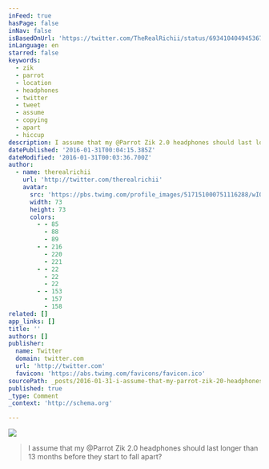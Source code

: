 ```yaml
---
inFeed: true
hasPage: false
inNav: false
isBasedOnUrl: 'https://twitter.com/TheRealRichii/status/693410404945367040'
inLanguage: en
starred: false
keywords:
  - zik
  - parrot
  - location
  - headphones
  - twitter
  - tweet
  - assume
  - copying
  - apart
  - hiccup
description: I assume that my @Parrot Zik 2.0 headphones should last longer than 13 months before they start to fall apart?
datePublished: '2016-01-31T00:04:15.385Z'
dateModified: '2016-01-31T00:03:36.700Z'
author:
  - name: therealrichii
    url: 'http://twitter.com/therealrichii'
    avatar:
      src: 'https://pbs.twimg.com/profile_images/517151000751116288/wI0BQJa7_bigger.png'
      width: 73
      height: 73
      colors:
        - - 85
          - 88
          - 89
        - - 216
          - 220
          - 221
        - - 22
          - 22
          - 22
        - - 153
          - 157
          - 158
related: []
app_links: []
title: ''
authors: []
publisher:
  name: Twitter
  domain: twitter.com
  url: 'http://twitter.com'
  favicon: 'https://abs.twimg.com/favicons/favicon.ico'
sourcePath: _posts/2016-01-31-i-assume-that-my-parrot-zik-20-headphones-should-last-long.md
published: true
_type: Comment
_context: 'http://schema.org'

---
```

![](https://the-grid-user-content.s3-us-west-2.amazonaws.com/9f4c5629-52d9-4ca7-b394-00b1e5a3e450.JPG)

> I assume that my @Parrot Zik 2.0 headphones should last longer than 13 months before they start to fall apart?